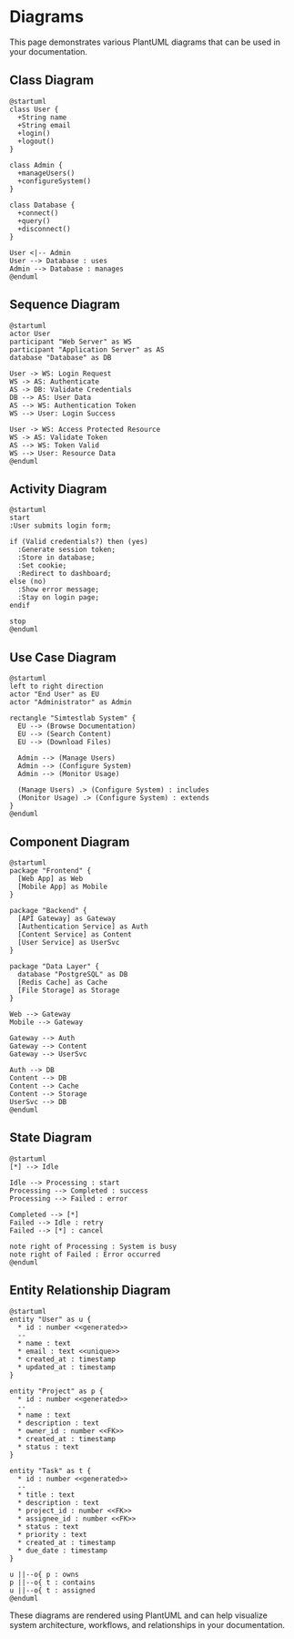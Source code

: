 # Diagrams

This page demonstrates various PlantUML diagrams that can be used in your documentation.

## Class Diagram

```plantuml
@startuml
class User {
  +String name
  +String email
  +login()
  +logout()
}

class Admin {
  +manageUsers()
  +configureSystem()
}

class Database {
  +connect()
  +query()
  +disconnect()
}

User <|-- Admin
User --> Database : uses
Admin --> Database : manages
@enduml
```

## Sequence Diagram

```plantuml
@startuml
actor User
participant "Web Server" as WS
participant "Application Server" as AS
database "Database" as DB

User -> WS: Login Request
WS -> AS: Authenticate
AS -> DB: Validate Credentials
DB --> AS: User Data
AS --> WS: Authentication Token
WS --> User: Login Success

User -> WS: Access Protected Resource
WS -> AS: Validate Token
AS --> WS: Token Valid
WS --> User: Resource Data
@enduml
```

## Activity Diagram

```plantuml
@startuml
start
:User submits login form;

if (Valid credentials?) then (yes)
  :Generate session token;
  :Store in database;
  :Set cookie;
  :Redirect to dashboard;
else (no)
  :Show error message;
  :Stay on login page;
endif

stop
@enduml
```

## Use Case Diagram

```plantuml
@startuml
left to right direction
actor "End User" as EU
actor "Administrator" as Admin

rectangle "Simtestlab System" {
  EU --> (Browse Documentation)
  EU --> (Search Content)
  EU --> (Download Files)

  Admin --> (Manage Users)
  Admin --> (Configure System)
  Admin --> (Monitor Usage)

  (Manage Users) .> (Configure System) : includes
  (Monitor Usage) .> (Configure System) : extends
}
@enduml
```

## Component Diagram

```plantuml
@startuml
package "Frontend" {
  [Web App] as Web
  [Mobile App] as Mobile
}

package "Backend" {
  [API Gateway] as Gateway
  [Authentication Service] as Auth
  [Content Service] as Content
  [User Service] as UserSvc
}

package "Data Layer" {
  database "PostgreSQL" as DB
  [Redis Cache] as Cache
  [File Storage] as Storage
}

Web --> Gateway
Mobile --> Gateway

Gateway --> Auth
Gateway --> Content
Gateway --> UserSvc

Auth --> DB
Content --> DB
Content --> Cache
Content --> Storage
UserSvc --> DB
@enduml
```

## State Diagram

```plantuml
@startuml
[*] --> Idle

Idle --> Processing : start
Processing --> Completed : success
Processing --> Failed : error

Completed --> [*]
Failed --> Idle : retry
Failed --> [*] : cancel

note right of Processing : System is busy
note right of Failed : Error occurred
@enduml
```

## Entity Relationship Diagram

```plantuml
@startuml
entity "User" as u {
  * id : number <<generated>>
  --
  * name : text
  * email : text <<unique>>
  * created_at : timestamp
  * updated_at : timestamp
}

entity "Project" as p {
  * id : number <<generated>>
  --
  * name : text
  * description : text
  * owner_id : number <<FK>>
  * created_at : timestamp
  * status : text
}

entity "Task" as t {
  * id : number <<generated>>
  --
  * title : text
  * description : text
  * project_id : number <<FK>>
  * assignee_id : number <<FK>>
  * status : text
  * priority : text
  * created_at : timestamp
  * due_date : timestamp
}

u ||--o{ p : owns
p ||--o{ t : contains
u ||--o{ t : assigned
@enduml
```

These diagrams are rendered using PlantUML and can help visualize system architecture, workflows, and relationships in your documentation.